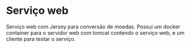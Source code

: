 # Serviço web
 Serviço web com Jersey para conversão de moedas. Possui um docker container para o servidor web com tomcat contendo o serviço web, e um cliente para testar o serviço.
